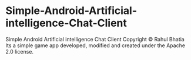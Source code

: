 # Simple-Android-Artificial-intelligence-Chat-Client
Simple Android Artificial intelligence Chat Client
Copyright © Rahul Bhatia
Its a simple game app developed, modified and created under the Apache 2.0 license. 
